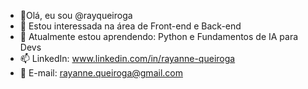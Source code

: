 - 👋Olá, eu sou @rayqueiroga
- 👀 Estou interessada na área de Front-end e Back-end
- 🌱 Atualmente estou aprendendo: Python e Fundamentos de IA para Devs
- 📫 LinkedIn: www.linkedin.com/in/rayanne-queiroga
- 📩 E-mail: rayanne.queiroga@gmail.com

<!---
rayqueiroga/rayqueiroga is a ✨ special ✨ repository because its `README.md` (this file) appears on your GitHub profile.
You can click the Preview link to take a look at your changes.
--->
